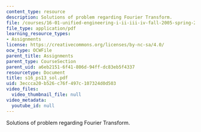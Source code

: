 ```yaml
---
content_type: resource
description: Solutions of problem regarding Fourier Transform.
file: /courses/16-01-unified-engineering-i-ii-iii-iv-fall-2005-spring-2006/3eccca20b526c76f497c107324d0d503_s16_ps13_sol.pdf
file_type: application/pdf
learning_resource_types:
- Assignments
license: https://creativecommons.org/licenses/by-nc-sa/4.0/
ocw_type: OCWFile
parent_title: Assignments
parent_type: CourseSection
parent_uid: a6eb2151-6f41-806d-94ff-dc83eb5f4337
resourcetype: Document
title: s16_ps13_sol.pdf
uid: 3eccca20-b526-c76f-497c-107324d0d503
video_files:
  video_thumbnail_file: null
video_metadata:
  youtube_id: null
---
```

Solutions of problem regarding Fourier Transform.